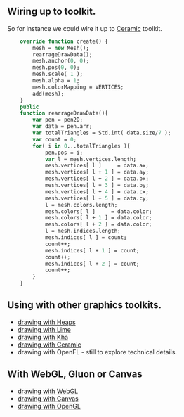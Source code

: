 ## Wiring up to toolkit.
So for instance we could wire it up to [Ceramic](https://jeremyfa.com/what-is-ceramic-engine/) toolkit.
```Haxe
    override function create() {
        mesh = new Mesh();
        rearrageDrawData();
        mesh.anchor(0, 0);
        mesh.pos(0, 0);
        mesh.scale( 1 );
        mesh.alpha = 1;
        mesh.colorMapping = VERTICES;
        add(mesh);
    }
    public
    function rearrageDrawData(){
        var pen = pen2D;
        var data = pen.arr;
        var totalTriangles = Std.int( data.size/7 );
        var count = 0;
        for( i in 0...totalTriangles ){
            pen.pos = i;
            var l = mesh.vertices.length;
            mesh.vertices[ l ]     = data.ax;
            mesh.vertices[ l + 1 ] = data.ay;
            mesh.vertices[ l + 2 ] = data.bx;
            mesh.vertices[ l + 3 ] = data.by;
            mesh.vertices[ l + 4 ] = data.cx;
            mesh.vertices[ l + 5 ] = data.cy;
            l = mesh.colors.length;
            mesh.colors[ l ]     = data.color;
            mesh.colors[ l + 1 ] = data.color;
            mesh.colors[ l + 2 ] = data.color;
            l = mesh.indices.length;
            mesh.indices[ l ] = count;
            count++;
            mesh.indices[ l + 1 ] = count;
            count++;
            mesh.indices[ l + 2 ] = count;
            count++;
        }
    }
```
## Using with other graphics toolkits.

- [ drawing with Heaps ](https://github.com/nanjizal/cornerContourHeapsTest)
- [ drawing with Lime ](https://github.com/nanjizal/cornerContourLimeTest)
- [ drawing with Kha ](https://github.com/nanjizal/cornerContourKhaGraphics4Test)
- [ drawing with Ceramic ](https://github.com/nanjizal/cornerContourCeramicTest)
- drawing with OpenFL - still to explore technical details.

## With WebGL, Gluon or Canvas
- [ drawing with WebGL ](https://github.com/nanjizal/cornerContourWebGLTest)
- [ drawing with Canvas ](https://github.com/nanjizal/cornerContourCanvasTest)
- [ drawing with OpenGL ](https://github.com/nanjizal/cornerContourGluonTest)
